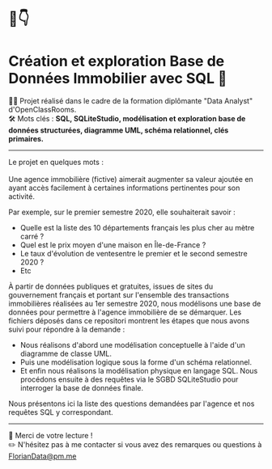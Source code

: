 # 👋👇
# Création et exploration Base de Données Immobilier avec SQL 🏡

👨‍🎓 Projet réalisé dans le cadre de la formation diplômante "Data Analyst" d'OpenClassRooms.<br>
🛠 Mots clés : **SQL, SQLiteStudio, modélisation et exploration base de données structurées, diagramme UML, schéma relationnel, clés primaires.**

---

Le projet en quelques mots :<br>
<br>Une agence immobilière (fictive) aimerait augmenter sa valeur ajoutée en ayant accès facilement à certaines informations pertinentes pour son activité.

Par exemple, sur le premier semestre 2020, elle souhaiterait savoir  :
- Quelle est la liste des 10 départements français les plus cher au mètre carré ?
- Quel est le prix moyen d'une maison en Île-de-France ?
- Le taux d'évolution de ventesentre le premier et le second semestre 2020 ?
- Etc

À partir de données publiques et gratuites, issues de sites du gouvernement français et portant sur l'ensemble des transactions immobilières réalisées au 1er semestre 2020, nous modélisons une base de données pour permettre à l'agence immobilière de se démarquer.
Les fichiers déposés dans ce repositori montrent les étapes que nous avons suivi pour répondre à la demande :
- Nous réalisons d'abord une modélisation conceptuelle à l'aide d'un diagramme de classe UML.
- Puis une modélisation logique sous la forme d'un schéma relationnel.
- Et enfin nous réalisons la modélisation physique en langage SQL.
Nous procédons ensuite à des requêtes via le SGBD SQLiteStudio pour interroger la base de données finale.

Nous présentons ici la liste des questions demandées par l'agence et nos requêtes SQL y correspondant.

---

👋 Merci de votre lecture !<br>
✏️ N'hésitez pas à me contacter si vous avez des remarques ou questions à FlorianData@pm.me

